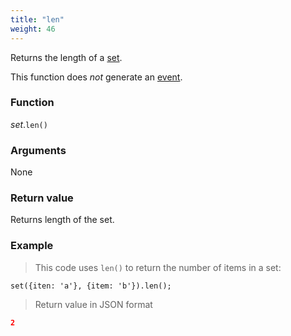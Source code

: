 ```yaml
---
title: "len"
weight: 46
---
```


Returns the length of a [set](..).

This function does *not* generate an [event](../../../events).

### Function

*set*.`len()`

### Arguments

None

### Return value

Returns length of the set.

### Example

> This code uses `len()` to return the number of items in a set:

```thingsdb,json_response
set({iten: 'a'}, {item: 'b'}).len();
```

> Return value in JSON format

```json
2
```
